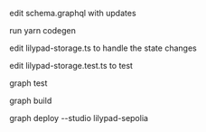 

edit schema.graphql with updates

run 
yarn codegen

edit lilypad-storage.ts to handle the state changes

edit lilypad-storage.test.ts to test

graph test

graph build

graph deploy --studio lilypad-sepolia